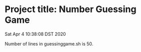 # Project title: Number Guessing Game

Sat Apr  4 10:38:08 DST 2020

Number of lines in guessinggame.sh is 50.
